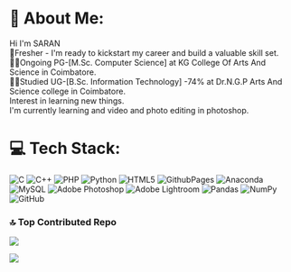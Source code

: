 # 💫 About Me:
Hi I'm SARAN <br>🤵Fresher - I'm ready to kickstart my career and build a valuable skill set.<br>👨‍🎓Ongoing PG-[M.Sc. Computer Science] at KG College Of Arts And Science in Coimbatore.  <br>👨‍🎓Studied UG-[B.Sc. Information Technology] -74% at Dr.N.G.P Arts And Science college in Coimbatore.<br>Interest in learning new things.<br>I'm currently learning  and video and photo editing in photoshop.<br> 


# 💻 Tech Stack:
![C](https://img.shields.io/badge/c-%2300599C.svg?style=plastic&logo=c&logoColor=white) ![C++](https://img.shields.io/badge/c++-%2300599C.svg?style=plastic&logo=c%2B%2B&logoColor=white) ![PHP](https://img.shields.io/badge/php-%23777BB4.svg?style=plastic&logo=php&logoColor=white) ![Python](https://img.shields.io/badge/python-3670A0?style=plastic&logo=python&logoColor=ffdd54) ![HTML5](https://img.shields.io/badge/html5-%23E34F26.svg?style=plastic&logo=html5&logoColor=white) ![GithubPages](https://img.shields.io/badge/github%20pages-121013?style=plastic&logo=github&logoColor=white) ![Anaconda](https://img.shields.io/badge/Anaconda-%2344A833.svg?style=plastic&logo=anaconda&logoColor=white) ![MySQL](https://img.shields.io/badge/mysql-4479A1.svg?style=plastic&logo=mysql&logoColor=white) ![Adobe Photoshop](https://img.shields.io/badge/adobe%20photoshop-%2331A8FF.svg?style=plastic&logo=adobe%20photoshop&logoColor=white) ![Adobe Lightroom](https://img.shields.io/badge/Adobe%20Lightroom-31A8FF.svg?style=plastic&logo=Adobe%20Lightroom&logoColor=white) ![Pandas](https://img.shields.io/badge/pandas-%23150458.svg?style=plastic&logo=pandas&logoColor=white) ![NumPy](https://img.shields.io/badge/numpy-%23013243.svg?style=plastic&logo=numpy&logoColor=white) ![GitHub](https://img.shields.io/badge/github-%23121011.svg?style=plastic&logo=github&logoColor=white)

### 🔝 Top Contributed Repo
![](https://github-contributor-stats.vercel.app/api?username=R-saran&limit=5&theme=dark&combine_all_yearly_contributions=true)


[![](https://visitcount.itsvg.in/api?id=R-saran&icon=1&color=10)](https://visitcount.itsvg.in)
 
